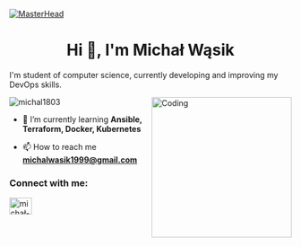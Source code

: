 [![MasterHead](https://i.pinimg.com/originals/0f/25/e4/0f25e4668c1c7740b5ed41835339d67f.gif)](https://www.linkedin.com/in/micha%C5%82-w%C4%85sik-a416101a9/)

<h1 align="center">Hi 👋, I'm Michał Wąsik</h1>
<p align="left">I'm student of computer science, currently developing and improving my DevOps skills.
</p>
<img align="right" alt="Coding" width="250" src="https://cdn.dribbble.com/users/1162077/screenshots/3848914/programmer.gif">

<p align="left"> <img src="https://komarev.com/ghpvc/?username=michal1803&label=Profile%20views&color=0e75b6&style=flat" alt="michal1803" /> </p>

- 🌱 I’m currently learning **Ansible, Terraform, Docker, Kubernetes**

- 📫 How to reach me **michalwasik1999@gmail.com**

<h3 align="left">Connect with me:</h3>
<p>
  <a href="https://www.linkedin.com/in/micha%C5%82-w%C4%85sik-a416101a9/" target="blank"><img align="center" src="https://www.svgrepo.com/show/475661/linkedin-color.svg" alt="michał-wąsik-a416101a9" height="30" width="40" /></a>
</p>
